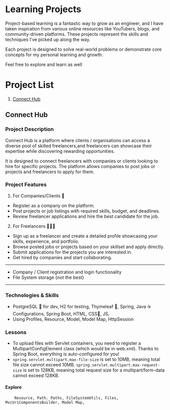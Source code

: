 # Learning Projects

Project-based learning is a fantastic way to grow as an engineer, and I have taken inspiration from various online resources like YouTubers, blogs, and community-driven platforms. These projects represent the skills and techniques I’ve picked up along the way.

Each project is designed to solve real-world problems or demonstrate core concepts for my personal learning and growth.

Feel free to explore and learn as well

# Project List

1. [Connect Hub](#project-1)

## Connect Hub

### Project Description

Connect Hub is a platform where clients / organisations can access a diverse pool
of skilled freelancers,and freelancers can showcase their expertise while
discovering rewarding opportunities.

It is designed to connect freelancers with companies or clients looking to hire for specific projects. The platform allows companies to post jobs or projects and freelancers to apply for them.

### Project Features

1. For Companies/Clients 🏢

* Register as a company on the platform.
* Post projects or job listings with required skills, budget, and deadlines.
* Review freelancer applications and hire the best candidate for the job.

2. For Freelancers 👨🏻‍💻

* Sign up as a freelancer and create a detailed profile showcasing your skills, experience, and portfolio.
* Browse posted jobs or projects based on your skillset and apply directly.
* Submit applications for the projects you are interested in.
* Get hired by companies and start collaborating.

---
- Company / Client registration and login functionality
- File System storage {not the best}
---

### Technologies & Skills

- PostgreSQL 🐘 for dev, H2 for testing, Thymeleaf 🍃, Spring, Java ☕️ Configurations, Spring Boot, HTML, CSS🎨, JS,
- Using Profiles, Resource, Model, Model Map, HttpSession

### Lessons

- To upload files with Servlet containers, you need to register a MultipartConfigElement class (which would be <multipart-config> in web.xml). Thanks to Spring Boot, everything is auto-configured for you!
- `spring.servlet.multipart.max-file-size` is set to 10MB, meaning total file size cannot exceed 10MB. `spring.servlet.multipart.max-request-size` is set to 128KB, meaning total request size for a multipart/form-data cannot exceed 128KB.

#### Explore

        Resource, Path. Paths, FileSystemUtils, Files, MvcUriComponentsBuilder, Model Map,
